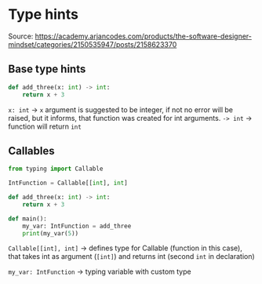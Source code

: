 # Type hints

Source: https://academy.arjancodes.com/products/the-software-designer-mindset/categories/2150535947/posts/2158623370

## Base type hints

```python
def add_three(x: int) -> int:
    return x + 3
```

`x: int` -> `x` argument is suggested to be integer, if not no error will be raised, but it informs, that function was created for int arguments.
`-> int` -> function will return `int`

## Callables

```python
from typing import Callable

IntFunction = Callable[[int], int]

def add_three(x: int) -> int:
    return x + 3

def main():
    my_var: IntFunction = add_three
    print(my_var(5))
```

```Callable[[int], int]``` -> defines type for Callable (function in this case), that takes int as argument (`[int]`) and returns int (second `int` in declaration)

```my_var: IntFunction``` -> typing variable with custom type
